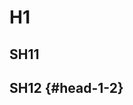<!-- @node H0 -->
<!-- @node #b H01 -->

# H1
<!-- @node -->
<!-- @edge -> H0 -->
<!-- @edge #b -> H01 -->

## SH11
<!-- @n #alpha <typ_1> -->
<!-- @e #alpha -> H1 -->

## SH12 {#head-1-2}
<!--
@n #alpha #b SH_1_2 <typ_1>: href="#head-1-2"
@e #b #alpha SH_1_2 -> SH11
-->
